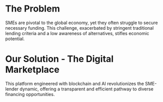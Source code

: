 
 
# The Problem

SMEs are pivotal to the global economy, yet they often struggle to secure necessary funding. This challenge, exacerbated by stringent traditional lending criteria and a low awareness of alternatives, stifles economic potential.

# Our Solution - The Digital Marketplace

This platform engineered with blockchain and AI revolutionizes the SME-lender dynamic, offering a transparent and efficient pathway to diverse financing opportunities.







 
